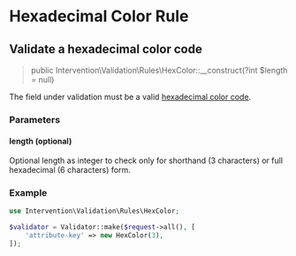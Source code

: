 # Hexadecimal Color Rule
## Validate a hexadecimal color code

> public Intervention\Validation\Rules\HexColor::__construct(?int $length = null)

The field under validation must be a valid [hexadecimal color code](https://en.wikipedia.org/wiki/Web_colors). 

### Parameters

#### length (optional)

Optional length as integer to check only for shorthand (3 characters) or full hexadecimal (6 characters) form.

### Example

```php
use Intervention\Validation\Rules\HexColor;

$validator = Validator::make($request->all(), [
    'attribute-key' => new HexColor(3),
]);
```


